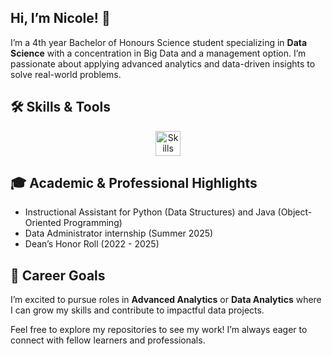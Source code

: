 ## Hi, I’m Nicole! 👋

I’m a 4th year Bachelor of Honours Science student specializing in **Data Science** with a concentration in Big Data and a management option. I’m passionate about applying advanced analytics and data-driven insights to solve real-world problems.

## 🛠️ Skills & Tools  
<p align="center">
  <img src="https://go-skill-icons.vercel.app/api/icons?i=python,java,r,c,sqlserver,excel,powerbi,databricks,hadoop,hive,spark,rstudio,jupyter,intellij,mssql" height="40" alt="Skills Icons"/>
</p>

## 🎓 Academic & Professional Highlights  
- Instructional Assistant for Python (Data Structures) and Java (Object-Oriented Programming)  
- Data Administrator internship (Summer 2025)  
- Dean’s Honor Roll (2022 - 2025)  

## 🎯 Career Goals  
I’m excited to pursue roles in **Advanced Analytics** or **Data Analytics** where I can grow my skills and contribute to impactful data projects.

Feel free to explore my repositories to see my work! I’m always eager to connect with fellow learners and professionals.


<!--
**nc-2074/nc-2074** is a ✨ _special_ ✨ repository because its `README.md` (this file) appears on your GitHub profile.

Here are some ideas to get you started:

- 🔭 I’m currently working on ...
- 🌱 I’m currently learning ...
- 👯 I’m looking to collaborate on ...
- 🤔 I’m looking for help with ...
- 💬 Ask me about ...
- 📫 How to reach me: ...
- 😄 Pronouns: ...
- ⚡ Fun fact: ...
-->
